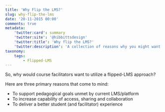 ```yaml
---
title: 'Why Flip the LMS?'
slug: why-flip-the-lms
date: '20-11-2015 00:00'
comments: true
metadata:
    'twitter:card': summary
    'twitter:site': '@hibbittsdesign'
    'twitter:title': 'Why flip the LMS?'
    'twitter:description': 'A collection of reasons why you might want to flip the LMS'
taxonomy:
    tags:
        - Flipped-LMS
---
```


So, why would course facilitators want to utilize a flipped-LMS approach?  

Here are three primary reasons that come to mind:

* To support pedagogical goals unmet by current LMS/platform
* To increase capability of access, sharing and collaboration
* To deliver a better student (and facilitator) experience
